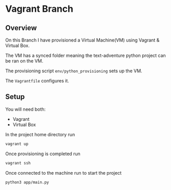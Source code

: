 # Vagrant Branch

## Overview

On this Branch I have provisioned a Virtual Machine(VM) using Vagrant & Virtual Box.

The VM has a synced folder meaning the text-adventure python project can be ran on the VM.

The provisioning script `env/python_provisioning` sets up the VM.

The `Vagrantfile` configures it.

## Setup

You will need both:

- Vagrant
- Virtual Box

In the project home directory run

```bash
vagrant up
```

Once provisioning is completed run

```bash
vagrant ssh
```

Once connected to the machine run to start the project

```bash
python3 app/main.py
```
